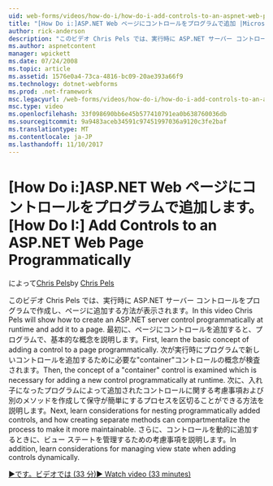 ```yaml
---
uid: web-forms/videos/how-do-i/how-do-i-add-controls-to-an-aspnet-web-page-programmatically
title: "[How Do i:]ASP.NET Web ページにコントロールをプログラムで追加 |Microsoft ドキュメント"
author: rick-anderson
description: "このビデオ Chris Pels では、実行時に ASP.NET サーバー コントロールをプログラムで作成し、ページに追加する方法が表示されます。 まず、基本的な概念と o を学習してください."
ms.author: aspnetcontent
manager: wpickett
ms.date: 07/24/2008
ms.topic: article
ms.assetid: 1576e0a4-73ca-4816-bc09-20ae393a66f9
ms.technology: dotnet-webforms
ms.prod: .net-framework
msc.legacyurl: /web-forms/videos/how-do-i/how-do-i-add-controls-to-an-aspnet-web-page-programmatically
msc.type: video
ms.openlocfilehash: 33f098690bb6e45b577410791ea0b638760036db
ms.sourcegitcommit: 9a9483aceb34591c97451997036a9120c3fe2baf
ms.translationtype: MT
ms.contentlocale: ja-JP
ms.lasthandoff: 11/10/2017
---
```

<a name="how-do-i-add-controls-to-an-aspnet-web-page-programmatically"></a><span data-ttu-id="84e80-104">[How Do i:]ASP.NET Web ページにコントロールをプログラムで追加します。</span><span class="sxs-lookup"><span data-stu-id="84e80-104">[How Do I:] Add Controls to an ASP.NET Web Page Programmatically</span></span>
====================
<span data-ttu-id="84e80-105">によって[Chris Pels](https://twitter.com/chrispels)</span><span class="sxs-lookup"><span data-stu-id="84e80-105">by [Chris Pels](https://twitter.com/chrispels)</span></span>

<span data-ttu-id="84e80-106">このビデオ Chris Pels では、実行時に ASP.NET サーバー コントロールをプログラムで作成し、ページに追加する方法が表示されます。</span><span class="sxs-lookup"><span data-stu-id="84e80-106">In this video Chris Pels will show how to create an ASP.NET server control programmatically at runtime and add it to a page.</span></span> <span data-ttu-id="84e80-107">最初に、ページにコントロールを追加すると、プログラムで、基本的な概念を説明します。</span><span class="sxs-lookup"><span data-stu-id="84e80-107">First, learn the basic concept of adding a control to a page programmatically.</span></span> <span data-ttu-id="84e80-108">次が実行時にプログラムで新しいコントロールを追加するために必要な"container"コントロールの概念が検査されます。</span><span class="sxs-lookup"><span data-stu-id="84e80-108">Then, the concept of a "container" control is examined which is necessary for adding a new control programmatically at runtime.</span></span> <span data-ttu-id="84e80-109">次に、入れ子になったプログラムによって追加されたコントロールに関する考慮事項および別のメソッドを作成して保守が簡単にするプロセスを区切ることができる方法を説明します。</span><span class="sxs-lookup"><span data-stu-id="84e80-109">Next, learn considerations for nesting programmatically added controls, and how creating separate methods can compartmentalize the process to make it more maintainable.</span></span> <span data-ttu-id="84e80-110">さらに、コントロールを動的に追加するときに、ビュー ステートを管理するための考慮事項を説明します。</span><span class="sxs-lookup"><span data-stu-id="84e80-110">In addition, learn considerations for managing view state when adding controls dynamically.</span></span>

[<span data-ttu-id="84e80-111">&#9654;です。ビデオでは (33 分)</span><span class="sxs-lookup"><span data-stu-id="84e80-111">&#9654; Watch video (33 minutes)</span></span>](https://channel9.msdn.com/Blogs/ASP-NET-Site-Videos/how-do-i-add-controls-to-an-aspnet-web-page-programmatically)
